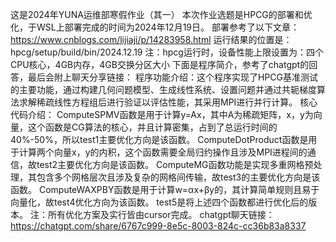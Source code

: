 这是2024年YUNA运维部寒假作业（其一）
本次作业选题是HPCG的部署和优化，于WSL上部署完成的时间为2024年12月19日。
部署参考了以下文章：
https://www.cnblogs.com/lijiaji/p/14283958.html
运行结果的位置是：hpcg/setup/build/bin/2024.12.19
注：hpcg运行时，设备性能上限设置为：四个CPU核心，4GB内存，4GB交换分区大小
下面是程序简介，参考了chatgpt的回答，最后会附上聊天分享链接：
程序功能介绍：这个程序实现了HPCG基准测试的主要功能，通过构建几何问题模型、生成线性系统、设置问题并通过共轭梯度算法求解稀疏线性方程组后进行验证以评估性能，其采用MPI进行并行计算。
核心代码介绍：
ComputeSPMV函数是用于计算y=Ax，其中A为稀疏矩阵，x，y为向量，这个函数是CG算法的核心，并且计算密集，占到了总运行时间的40%-50%，所以test1主要优化方向是该函数。
ComputeDotProduct函数是用于计算两个向量x，y的内积，这个函数需要全局归约操作且涉及MPI进程间的通信，故test2主要优化方向是该函数。
ComputeMG函数功能是实现多重网格预处理，其包含多个网格层次且涉及复杂的网格间传输，故test3的主要优化方向是该函数。
ComputeWAXPBY函数是用于计算w=αx+βy的，其计算简单规则且易于向量化，故test4优化方向为该函数。
test5是将上述四个函数都进行优化后的版本。
注：所有优化方案及实行皆由cursor完成。
chatgpt聊天链接：https://chatgpt.com/share/6767c999-8e5c-8003-824c-cc36b83a8337
